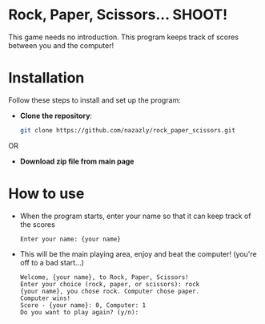 # Rock, Paper, Scissors... SHOOT!
This game needs no introduction. This program keeps track of scores between you and the computer!

# Installation
Follow these steps to install and set up the program:

- **Clone the repository**:

    ```bash
    git clone https://github.com/nazazly/rock_paper_scissors.git
    ```
OR

- **Download zip file from main page**


# How to use
- When the program starts, enter your name so that it can keep track of the scores

      Enter your name: {your name}
  
- This will be the main playing area, enjoy and beat the computer! (you're off to a bad start...)
  
      Welcome, {your name}, to Rock, Paper, Scissors!
      Enter your choice (rock, paper, or scissors): rock
      {your name}, you chose rock. Computer chose paper.
      Computer wins!
      Score - {your name}: 0, Computer: 1
      Do you want to play again? (y/n):
    

